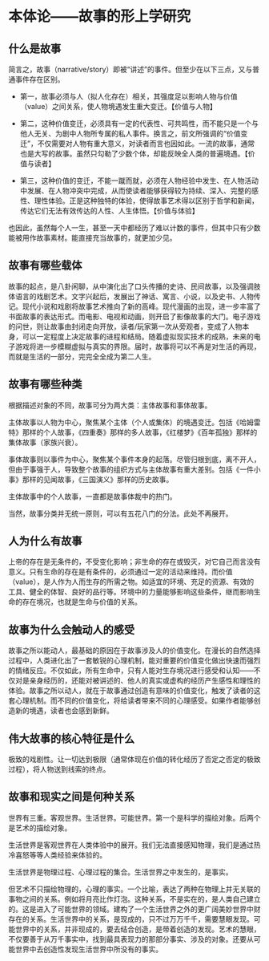 # 本体论——故事的形上学研究 #

## 什么是故事 ##

简言之，故事（narrative/story）即被“讲述”的事件。但至少在以下三点，又与普通事件存在区别。

* 第一，故事必须与人（拟人化存在）相关，其强度足以影响人物与价值（value）之间关系，使人物境遇发生重大变迁。【价值与人物】

* 第二，这种价值变迁，必须具有一定的代表性、可共鸣性，而不能只是一个与他人无关、为剧中人物所专属的私人事件。换言之，前文所强调的“价值变迁”，不仅需要对人物有重大意义，对读者而言也因如此。一流的故事，通常也是大写的故事。虽然只勾勒了少数个体，却能反映全人类的普遍境遇。【价值与读者】

* 第三，这种价值的变迁，不能一蹴而就，必须在人物经验中发生、在人物活动中发展、在人物冲突中完成，从而使读者能够获得较为持续、深入、完整的感性、理性体验。正是这种独特的体验，使得故事艺术得以区别于哲学和新闻，传达它们无法有效传达的人性、人生体悟。【价值与体验】

也因此，虽然每个人一生，甚至一天中都经历了难以计数的事件，但其中只有少数能被用作故事素材。能直接充当故事的，就更加少见。

## 故事有哪些载体 ##

故事的起点，是八卦闲聊，从中演化出了口头传播的史诗、民间故事，以及强调肢体语言的戏剧艺术。文字兴起后，发展出了神话、寓言、小说，以及史书、人物传记。现代小说和戏剧将故事艺术推向了新的高峰。现代漫画的出现，进一步丰富了书面故事的表达形式。而电影、电视和动画，则开启了影像故事的大门。电子游戏的问世，则让故事由封闭走向开放，读者/玩家第一次从旁观者，变成了人物本身，可以一定程度上决定故事的进程和结局。随着虚拟现实技术的成熟，未来的电子游戏将进一步模糊虚拟与真实的界限。届时，故事将可以不再是对生活的再现，而就是生活的一部分，完完全全成为第二人生。

## 故事有哪些种类 ##

根据描述对象的不同，故事可分为两大类：主体故事和事体故事。

主体故事以人物为中心，聚焦某个主体（个人或集体）的境遇变迁。包括《哈姆雷特》那样的个人故事，《四重奏》那样的多人故事，《红楼梦》《百年孤独》那样的集体故事（家族兴衰）。

事体故事则以事件为中心，聚焦某个事件本身的起落。尽管归根到底，离不开人，但由于事强于人，导致整个故事的组织方式与主体故事有重大差别。包括《一件小事》那样的见闻故事，《三国演义》那样的历史故事。

主体故事中的个人故事，一直都是故事体裁中的热门。

当然，故事分类并无统一原则，可以有五花八门的分法。此处不再展开。

## 人为什么有故事 ##

上帝的存在是无条件的，不受变化影响；非生命的存在或毁灭，对它自己而言没有意义。只有生命的存在是有条件的，必须通过一定的活动来维持。而价值（value），是人作为人而生存的所需之物。如适宜的环境、充足的资源、有效的工具、健全的体智、良好的品行等。环境中的力量能够影响这些条件，继而影响生命的存在境况，也就是生命与价值的关系。

## 故事为什么会触动人的感受 ##

故事之所以能动人，最基础的原因在于故事涉及人的价值变化。在漫长的自然选择过程中，人类进化出了一套敏锐的心理机制，能对重要的价值变化做出快速而强烈的情绪反应。不仅如此，所有生命中，只有人能对生存境况进行感受和认知——不仅对是亲身经历的，还能对被讲述的、他人的真实或虚构的经历产生感性和理性的体验。故事之所以动人，就在于故事通过创造有意味的价值变化，触发了读者的这套心理机制。而不同的价值变化，将给读者带来不同的心理感受。如果作者能够创造新的境遇，读者也会感到新鲜。

## 伟大故事的核心特征是什么 ##

极致的戏剧性。让一切达到极限（通常体现在价值的转化经历了否定之否定的极致过程），将人物送到线索的终点。

## 故事和现实之间是何种关系 ##

世界有三重。客观世界。生活世界。可能世界。第一个是科学的描绘对象。后两个是艺术的描绘对象。

生活世界是客观世界在人类体验中的展开。我们无法直接感知物理，我们是通过热冷喜怒等等人类经验来体验的。

生活世界是物理过程、心理过程的集合。生活世界之中发生的，是事实。

但艺术不只描绘物理的，心理的事实。一个比喻，表达了两种在物理上并无关联的事物之间的关系。例如将月亮比作灯泡。这种关系，不是实在的，是人类自己建立的。这是进入了可能世界的领域。建构了一个生活世界之外的更广阔美妙世界中财存在的关系。生活世界中的关系，是现成的，只不过万万千千，需要慧眼发现。可能世界中的关系，并非现成的，要去结合创造，是带着创造的发现。艺术的慧眼，不仅要善于从万千事实中，找到最具表现力的那部分事实、涉及的对象。还要从可能世界中去创造性发现生活世界中所没有的事实。
